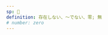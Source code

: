 ```yaml
---
sp: 󱤂
definition: 存在しない、～でない、零; 無
# number: zero
---
```

<!-- ala is about nothing. well, it's about something. but the something is nothing. as a modifier it's especially great, as it helps us specify what we're NOT talking about. something that's ike ala could be many things, but one thing's for sure: it's not ike.

there's still sort of an implication it's gonna be something that's in the same "category" as ike, though. maybe it's not ike, but pona! but it's probably less likely for it to be not ike, but jan, because if you're talking about a jan there's not much chance that they'd have been confused for ike. so in that way, it tells us more than just what we're not talking about, but also about the type of thing that we're talking about. -->